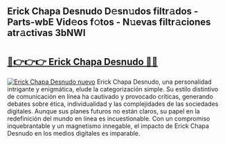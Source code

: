 ## Erick Chapa Desnudo D𝚎sn𝚞dos filtr𝚊dos - Parts-wbE Vid𝚎os f𝚘tos - N𝚞evas filtr𝚊ciones atr𝚊ctivas 3bNWl

# <h2><a href="http://mb26ln.tromn.icu/?c=Erick+Chapa+Desnudo">🔗👉👉👉 Erick Chapa Desnudo 🔗🔗</a></h2>

[![Erick Chapa Desnudo nuevo](https://i.imgur.com/pEAQMta.gif)](http://mb26ln.tromn.icu/?c=Erick+Chapa+Desnudo)
Erick Chapa Desnudo, una personalidad intrigante y enigmática, elude la categorización simple. Su estilo distintivo de comunicación en línea ha cautivado y provocado críticas, generando debates sobre ética, individualidad y las complejidades de las sociedades digitales. Aunque sus planes futuros no están claros, su papel en la redefinición del mundo en línea es incuestionable. Con un compromiso inquebrantable y un magnetismo innegable, el impacto de Erick Chapa Desnudo en los medios digitales es imparable.
